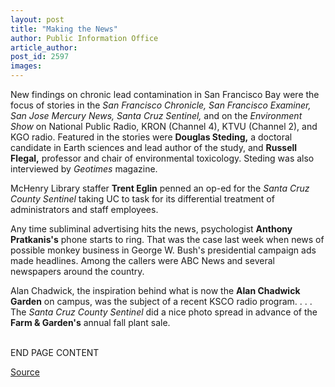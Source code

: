 ```yaml
---
layout: post
title: "Making the News"
author: Public Information Office
article_author: 
post_id: 2597
images:
---
```


<p>
  New findings on chronic lead contamination in San Francisco Bay were the focus of stories in the <i>San Francisco Chronicle, San Francisco Examiner, San Jose Mercury News, Santa Cruz Sentinel,</i> and on the <i>Environment Show</i> on National Public Radio, KRON (Channel 4), KTVU (Channel 2), and KGO radio. Featured in the stories were <b>Douglas Steding,</b> a doctoral candidate in Earth sciences and lead author of the study, and <b>Russell Flegal,</b> professor and chair of environmental toxicology. Steding was also interviewed by <i>Geotimes</i> magazine.
</p>
<p>
  McHenry Library staffer <b>Trent Eglin</b> penned an op-ed for the <i>Santa Cruz County Sentinel</i> taking UC to task for its differential treatment of administrators and staff employees.
</p>
<p>
  Any time subliminal advertising hits the news, psychologist <b>Anthony Pratkanis's</b> phone starts to ring. That was the case last week when news of possible monkey business in George W. Bush's presidential campaign ads made headlines. Among the callers were ABC News and several newspapers around the country.
</p>
<p>
  Alan Chadwick, the inspiration behind what is now the <b>Alan Chadwick Garden</b> on campus, was the subject of a recent KSCO radio program. . . . The <i>Santa Cruz County Sentinel</i> did a nice photo spread in advance of the <b>Farm &amp; Garden's</b> annual fall plant sale.
</p>
<p>
  <br>
  END PAGE CONTENT
</p>
<p><a href="http://www1.ucsc.edu/currents/00-01/09-18/makenews.html" title="Permalink to makenews">Source</a></p>
